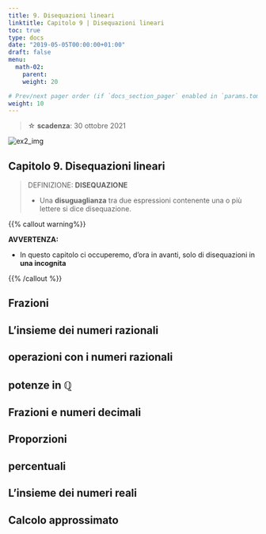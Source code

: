 ```yaml
---
title: 9. Disequazioni lineari
linktitle: Capitolo 9 | Disequazioni lineari
toc: true
type: docs
date: "2019-05-05T00:00:00+01:00"
draft: false
menu:
  math-02:
    parent: 
    weight: 20

# Prev/next pager order (if `docs_section_pager` enabled in `params.toml`)
weight: 10
---
```


> ☆ **scadenza**: 30 ottobre 2021

![ex2_img](../ex2_img.png)

## Capitolo 9. Disequazioni lineari

<font color="red">

>DEFINIZIONE: **DISEQUAZIONE**
>
>- Una **disuguaglianza** tra due espressioni contenente una o più lettere si dice disequazione.
</font>

{{% callout warning%}}

**AVVERTENZA:**

- In questo capitolo ci occuperemo, d’ora in avanti, solo di disequazioni in **una incognita**

{{% /callout %}}

## Frazioni

## L’insieme  dei  numeri  razionali

## operazioni  con  i  numeri  razionali

## potenze in $\mathbb{Q}$

## Frazioni  e  numeri  decimali

## Proporzioni

## percentuali

## L’insieme  dei  numeri  reali

## Calcolo  approssimato
